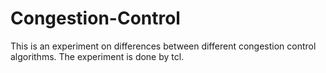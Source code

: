 # Congestion-Control
This is an experiment on differences between different congestion control algorithms. The experiment is done by tcl.
